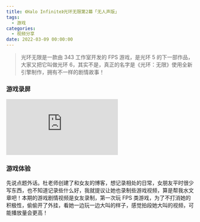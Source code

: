 ```yaml
---
title: 《Halo Infinite》光环无限第2幕「无人声版」
tags:
  - 游戏
categories:
  - 视频分享
date: 2022-03-09 00:00:00
---
```


> 光环无限是一款由 343 工作室开发的 FPS 游戏，是光环 5 的下一部作品，大家又把它叫做光环 6，其实不是，真正的名字是《光环：无限》使用全新引擎制作，拥有不一样的剧情故事！

<!-- more -->

### 游戏录屏

<iframe class="b-video" src="https://player.bilibili.com/player.html?bvid=BV1Vu411Q7KJ&page=1" scrolling="no" border="0" frameborder="no" framespacing="0" allowfullscreen="true"> </iframe>

### 游戏体验

先说点题外话。杜老师创建了和女友的博客，想记录相处的日常，女朋友平时很少写东西，也不知道记录些什么好，我就提议让她也录制些游戏视频，算是帮我水文章吧！本期的游戏剧情视频是女友录制，第一次玩 FPS 类游戏，为了不打消她的积极性，偷偷开了外挂，看她一边玩一边大叫的样子，感觉拍段她大叫的视频，可能播放量会更高！
